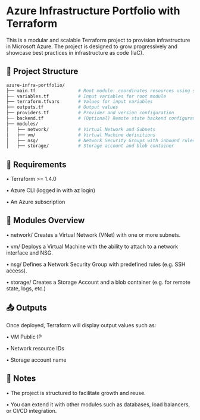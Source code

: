 # Azure Infrastructure Portfolio with Terraform

This is a modular and scalable Terraform project to provision infrastructure in Microsoft Azure. The project is designed to grow progressively and showcase best practices in infrastructure as code (IaC).

## 📁 Project Structure

```bash
azure-infra-portfolio/
├── main.tf                # Root module: coordinates resources using submodules
├── variables.tf           # Input variables for root module
├── terraform.tfvars       # Values for input variables
├── outputs.tf             # Output values
├── providers.tf           # Provider and version configuration
├── backend.tf             # (Optional) Remote state backend configuration
├── modules/
│   ├── network/           # Virtual Network and Subnets
│   ├── vm/                # Virtual Machine definitions
│   ├── nsg/               # Network Security Groups with inbound rules
│   ├── storage/           # Storage account and blob container
````

## 🔧 Requirements
• Terraform >= 1.4.0

• Azure CLI (logged in with az login)

• An Azure subscription

## 🚀 Modules Overview

• network/
Creates a Virtual Network (VNet) with one or more subnets.

• vm/
Deploys a Virtual Machine with the ability to attach to a network interface and NSG.

• nsg/
Defines a Network Security Group with predefined rules (e.g. SSH access).

• storage/
Creates a Storage Account and a blob container (e.g. for remote state, logs, etc.)

## 📤 Outputs

Once deployed, Terraform will display output values such as:

• VM Public IP

• Network resource IDs

• Storage account name

## 📌 Notes

• The project is structured to facilitate growth and reuse.

• You can extend it with other modules such as databases, load balancers, or CI/CD integration.
